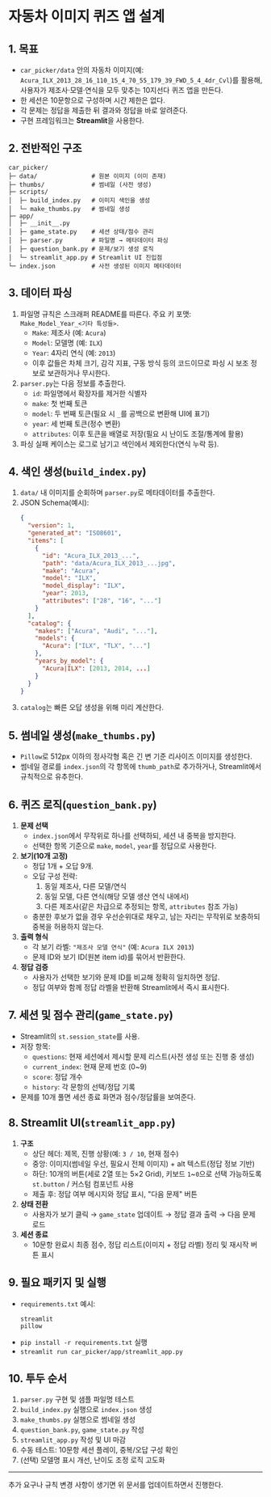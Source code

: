 # 자동차 이미지 퀴즈 앱 설계

## 1. 목표
- `car_picker/data` 안의 자동차 이미지(예: `Acura_ILX_2013_28_16_110_15_4_70_55_179_39_FWD_5_4_4dr_Cvl`)를 활용해, 사용자가 제조사·모델·연식을 모두 맞추는 10지선다 퀴즈 앱을 만든다.
- 한 세션은 10문항으로 구성하며 시간 제한은 없다.
- 각 문제는 정답을 제출한 뒤 결과와 정답을 바로 알려준다.
- 구현 프레임워크는 **Streamlit**을 사용한다.

## 2. 전반적인 구조
```
car_picker/
├─ data/               # 원본 이미지 (이미 존재)
├─ thumbs/             # 썸네일 (사전 생성)
├─ scripts/
│  ├─ build_index.py   # 이미지 색인을 생성
│  └─ make_thumbs.py   # 썸네일 생성
├─ app/
│  ├─ __init__.py
│  ├─ game_state.py    # 세션 상태/점수 관리
│  ├─ parser.py        # 파일명 → 메타데이터 파싱
│  ├─ question_bank.py # 문제/보기 생성 로직
│  └─ streamlit_app.py # Streamlit UI 진입점
└─ index.json          # 사전 생성된 이미지 메타데이터
```

## 3. 데이터 파싱
1. 파일명 규칙은 스크래퍼 README를 따른다. 주요 키 포맷:  
   `Make_Model_Year_<기타 특성들>`.  
   - `Make`: 제조사 (예: `Acura`)  
   - `Model`: 모델명 (예: `ILX`)  
   - `Year`: 4자리 연식 (예: `2013`)  
   - 이후 값들은 차체 크기, 감각 지표, 구동 방식 등의 코드이므로 파싱 시 보조 정보로 보관하거나 무시한다.
2. `parser.py`는 다음 정보를 추출한다.
   - `id`: 파일명에서 확장자를 제거한 식별자
   - `make`: 첫 번째 토큰
   - `model`: 두 번째 토큰(필요 시 `_`를 공백으로 변환해 UI에 표기)
   - `year`: 세 번째 토큰(정수 변환)
   - `attributes`: 이후 토큰을 배열로 저장(필요 시 난이도 조절/통계에 활용)
3. 파싱 실패 케이스는 로그로 남기고 색인에서 제외한다(연식 누락 등).

## 4. 색인 생성(`build_index.py`)
1. `data/` 내 이미지를 순회하며 `parser.py`로 메타데이터를 추출한다.
2. JSON Schema(예시):
   ```json
   {
     "version": 1,
     "generated_at": "ISO8601",
     "items": [
       {
         "id": "Acura_ILX_2013_...",
         "path": "data/Acura_ILX_2013_...jpg",
         "make": "Acura",
         "model": "ILX",
         "model_display": "ILX",
         "year": 2013,
         "attributes": ["28", "16", "..."]
       }
     ],
     "catalog": {
       "makes": ["Acura", "Audi", "..."],
       "models": {
         "Acura": ["ILX", "TLX", "..."]
       },
       "years_by_model": {
         "Acura|ILX": [2013, 2014, ...]
       }
     }
   }
   ```
3. `catalog`는 빠른 오답 생성을 위해 미리 계산한다.

## 5. 썸네일 생성(`make_thumbs.py`)
- `Pillow`로 512px 이하의 정사각형 혹은 긴 변 기준 리사이즈 이미지를 생성한다.
- 썸네일 경로를 `index.json`의 각 항목에 `thumb_path`로 추가하거나, Streamlit에서 규칙적으로 유추한다.

## 6. 퀴즈 로직(`question_bank.py`)
1. **문제 선택**  
   - `index.json`에서 무작위로 하나를 선택하되, 세션 내 중복을 방지한다.
   - 선택한 항목 기준으로 `make`, `model`, `year`를 정답으로 사용한다.
2. **보기(10개 고정)**  
   - 정답 1개 + 오답 9개.
   - 오답 구성 전략:
     1. 동일 제조사, 다른 모델/연식
     2. 동일 모델, 다른 연식(해당 모델 생산 연식 내에서)
     3. 다른 제조사(같은 차급으로 추정되는 항목, `attributes` 참조 가능)
   - 충분한 후보가 없을 경우 우선순위대로 채우고, 남는 자리는 무작위로 보충하되 중복을 허용하지 않는다.
3. **출력 형식**  
   - 각 보기 라벨: `"제조사 모델 연식"` (예: `Acura ILX 2013`)
   - 문제 ID와 보기 ID(원본 item id)를 묶어서 반환한다.
4. **정답 검증**  
   - 사용자가 선택한 보기와 문제 ID를 비교해 정확히 일치하면 정답.
   - 정답 여부와 함께 정답 라벨을 반환해 Streamlit에서 즉시 표시한다.

## 7. 세션 및 점수 관리(`game_state.py`)
- Streamlit의 `st.session_state`를 사용.
- 저장 항목:
  - `questions`: 현재 세션에서 제시할 문제 리스트(사전 생성 또는 진행 중 생성)
  - `current_index`: 현재 문제 번호 (0~9)
  - `score`: 정답 개수
  - `history`: 각 문항의 선택/정답 기록
- 문제를 10개 풀면 세션 종료 화면과 점수/정답률을 보여준다.

## 8. Streamlit UI(`streamlit_app.py`)
1. **구조**
   - 상단 헤더: 제목, 진행 상황(예: `3 / 10`, 현재 점수)
   - 중앙: 이미지(썸네일 우선, 필요시 전체 이미지) + alt 텍스트(정답 정보 기반)
   - 하단: 10개의 버튼(세로 2열 또는 5×2 Grid), 키보드 `1`~`0`으로 선택 가능하도록 `st.button` / 커스텀 컴포넌트 사용
   - 제출 후: 정답 여부 메시지와 정답 표시, "다음 문제" 버튼
2. **상태 전환**
   - 사용자가 보기 클릭 → `game_state` 업데이트 → 정답 결과 출력 → 다음 문제 로드
3. **세션 종료**
   - 10문항 완료시 최종 점수, 정답 리스트(이미지 + 정답 라벨) 정리 및 재시작 버튼 표시

## 9. 필요 패키지 및 실행
- `requirements.txt` 예시:
  ```
  streamlit
  pillow
  ```
- `pip install -r requirements.txt` 실행
- `streamlit run car_picker/app/streamlit_app.py`

## 10. 투두 순서
1. `parser.py` 구현 및 샘플 파일명 테스트
2. `build_index.py` 실행으로 `index.json` 생성
3. `make_thumbs.py` 실행으로 썸네일 생성
4. `question_bank.py`, `game_state.py` 작성
5. `streamlit_app.py` 작성 및 UI 마감
6. 수동 테스트: 10문항 세션 플레이, 중복/오답 구성 확인
7. (선택) 모델명 표시 개선, 난이도 조정 로직 고도화

---
추가 요구나 규칙 변경 사항이 생기면 위 문서를 업데이트하면서 진행한다.
